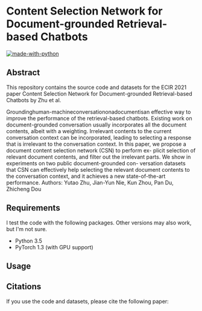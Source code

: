 # Content Selection Network for Document-grounded Retrieval-based Chatbots

[![made-with-python](https://img.shields.io/badge/Made%20with-Python-red.svg)](#python)

## Abstract
This repository contains the source code and datasets for the ECIR 2021 paper Content Selection Network for Document-grounded Retrieval-based Chatbots by Zhu et al. <br>

Groundinghuman-machineconversationonadocumentisan effective way to improve the performance of the retrieval-based chatbots. Existing work on document-grounded conversation usually incorporates all the document contents, albeit with a weighting. Irrelevant contents to the current conversation context can be incorporated, leading to selecting a response that is irrelevant to the conversation context. In this paper, we propose a document content selection network (CSN) to perform ex- plicit selection of relevant document contents, and filter out the irrelevant parts. We show in experiments on two public document-grounded con- versation datasets that CSN can effectively help selecting the relevant document contents to the conversation context, and it achieves a new state-of-the-art performance.
Authors: Yutao Zhu, Jian-Yun Nie, Kun Zhou, Pan Du, Zhicheng Dou

## Requirements
I test the code with the following packages. Other versions may also work, but I'm not sure. <br>
- Python 3.5 <br>
- PyTorch 1.3 (with GPU support)<br>

## Usage


## Citations
If you use the code and datasets, please cite the following paper:  
```

```
